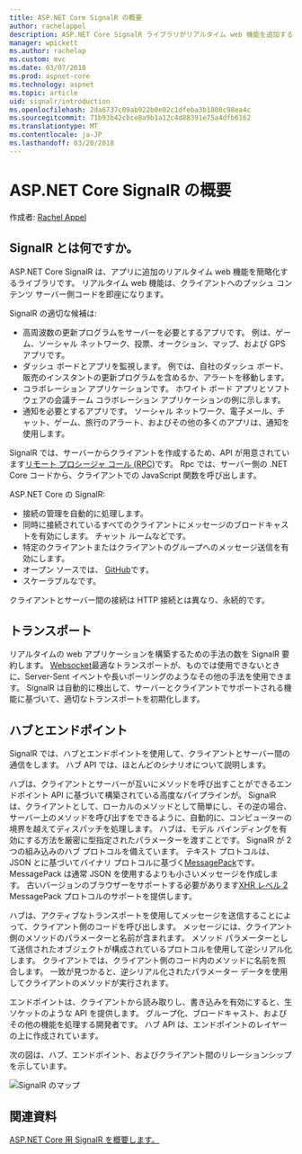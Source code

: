 ```yaml
---
title: ASP.NET Core SignalR の概要
author: rachelappel
description: ASP.NET Core SignalR ライブラリがリアルタイム web 機能を追加するアプリを簡略化する方法について説明します。
manager: wpickett
ms.author: rachelap
ms.custom: mvc
ms.date: 03/07/2018
ms.prod: aspnet-core
ms.technology: aspnet
ms.topic: article
uid: signalr/introduction
ms.openlocfilehash: 2da6737c09ab922b0e02c1dfeba3b1808c98ea4c
ms.sourcegitcommit: 71b93b42cbce8a9b1a12c4d88391e75a4dfb6162
ms.translationtype: MT
ms.contentlocale: ja-JP
ms.lasthandoff: 03/20/2018
---
```

# <a name="introduction-to-aspnet-core-signalr"></a>ASP.NET Core SignalR の概要

作成者: [Rachel Appel](https://twitter.com/rachelappel)

## <a name="what-is-signalr"></a>SignalR とは何ですか。

ASP.NET Core SignalR は、アプリに追加のリアルタイム web 機能を簡略化するライブラリです。 リアルタイム web 機能は、クライアントへのプッシュ コンテンツ サーバー側コードを即座になります。

SignalR の適切な候補は:

* 高周波数の更新プログラムをサーバーを必要とするアプリです。 例は、ゲーム、ソーシャル ネットワーク、投票、オークション、マップ、および GPS アプリです。
* ダッシュ ボードとアプリを監視します。 例では、自社のダッシュ ボード、販売のインスタントの更新プログラムを含めるか、アラートを移動します。
* コラボレーション アプリケーションです。 ホワイト ボード アプリとソフトウェアの会議チーム コラボレーション アプリケーションの例に示します。
* 通知を必要とするアプリです。 ソーシャル ネットワーク、電子メール、チャット、ゲーム、旅行のアラート、およびその他の多くのアプリは、通知を使用します。

SignalR では、サーバーからクライアントを作成するため、API が用意されています[リモート プロシージャ コール (RPC)](https://wikipedia.org/wiki/Remote_procedure_call)です。 Rpc では、サーバー側の .NET Core コードから、クライアントでの JavaScript 関数を呼び出します。

ASP.NET Core の SignalR:

* 接続の管理を自動的に処理します。
* 同時に接続されているすべてのクライアントにメッセージのブロードキャストを有効にします。 チャット ルームなどです。
* 特定のクライアントまたはクライアントのグループへのメッセージ送信を有効にします。
* オープン ソースでは、 [GitHub](https://github.com/aspnet/signalr)です。
* スケーラブルなです。

クライアントとサーバー間の接続は HTTP 接続とは異なり、永続的です。

## <a name="transports"></a>トランスポート

リアルタイムの web アプリケーションを構築するための手法の数を SignalR 要約します。 [Websocket](https://tools.ietf.org/html/rfc7118)最適なトランスポートが、ものでは使用できないときに、Server-Sent イベントや長いポーリングのようなその他の手法を使用できます。 SignalR は自動的に検出して、サーバーとクライアントでサポートされる機能に基づいて、適切なトランスポートを初期化します。

## <a name="hubs-and-endpoints"></a>ハブとエンドポイント

SignalR では、ハブとエンドポイントを使用して、クライアントとサーバー間の通信をします。 ハブ API では、ほとんどのシナリオについて説明します。

ハブは、クライアントとサーバーが互いにメソッドを呼び出すことができるエンドポイント API に基づいて構築されている高度なパイプラインが。 SignalR は、クライアントとして、ローカルのメソッドとして簡単にし、その逆の場合、サーバー上のメソッドを呼び出すをできるように、自動的に、コンピューターの境界を越えてディスパッチを処理します。 ハブは、モデル バインディングを有効にする方法を厳密に型指定されたパラメーターを渡すことです。 SignalR が 2 つの組み込みのハブ プロトコルを備えています。 テキスト プロトコルは、JSON とに基づいてバイナリ プロトコルに基づく[MessagePack](https://msgpack.org/)です。  MessagePack は通常 JSON を使用するよりも小さいメッセージを作成します。 古いバージョンのブラウザーをサポートする必要があります[XHR レベル 2](https://caniuse.com/#feat=xhr2) MessagePack プロトコルのサポートを提供します。

ハブは、アクティブなトランスポートを使用してメッセージを送信することによって、クライアント側のコードを呼び出します。 メッセージには、クライアント側のメソッドのパラメーターと名前が含まれます。 メソッド パラメーターとして送信されたオブジェクトが構成されているプロトコルを使用して逆シリアル化します。 クライアントでは、クライアント側のコード内のメソッドに名前を照合します。 一致が見つかると、逆シリアル化されたパラメーター データを使用してクライアントのメソッドが実行されます。

エンドポイントは、クライアントから読み取りし、書き込みを有効にすると、生ソケットのような API を提供します。 グループ化、ブロードキャスト、およびその他の機能を処理する開発者です。 ハブ API は、エンドポイントのレイヤーの上に作成されています。

次の図は、ハブ、エンドポイント、およびクライアント間のリレーションシップを示しています。

![SignalR のマップ](introduction/_static/signalr-core-architecture.png)

## <a name="related-resources"></a>関連資料

[ASP.NET Core 用 SignalR を概要します。](xref:signalr/get-started)
